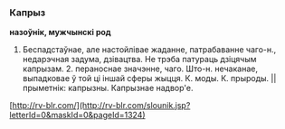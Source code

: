 ### Капрыз
**назоўнік, мужчынскі род**

1. Беспадстаўнае, але настойлівае жаданне, патрабаванне чаго-н., недарэчная задума, дзівацтва. Не трэба патураць дзіцячым капрызам. 2. пераноснае значэнне, чаго. Што-н. нечаканае, выпадковае ў той ці іншай сферы жыцця. К. моды. К. прыроды. || прыметнік: капрызны. Капрызнае надвор'е.

<a rel="author">[http://rv-blr.com/](http://rv-blr.com/slounik.jsp?letterId=0&maskId=0&pageId=1324)</a>
